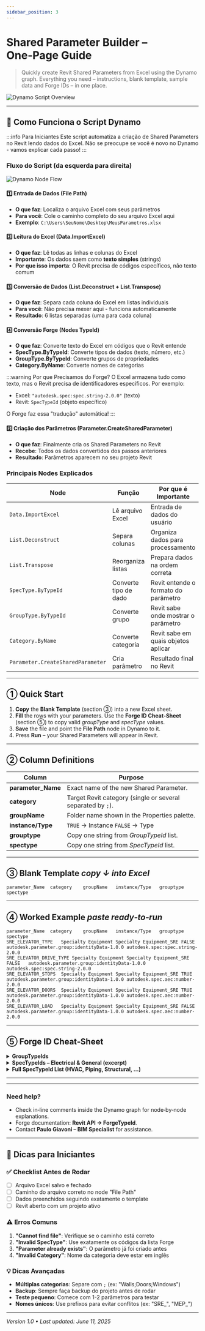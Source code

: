 ```yaml
---
sidebar_position: 3
---
```


# Shared Parameter Builder – One‑Page Guide

> Quickly create Revit Shared Parameters from Excel using the Dynamo graph.
> Everything you need – instructions, blank template, sample data and Forge IDs – in one place.

![Dynamo Script Overview](./img/shared-parameter-builder/dynamo-script-overview.png)

---

## 🔧 Como Funciona o Script Dynamo

:::info Para Iniciantes
Este script automatiza a criação de Shared Parameters no Revit lendo dados do Excel. Não se preocupe se você é novo no Dynamo - vamos explicar cada passo!
:::

### Fluxo do Script (da esquerda para direita)

![Dynamo Node Flow](./img/shared-parameter-builder/dynamo-script-overview.png)

#### 1️⃣ **Entrada de Dados (File Path)**
- **O que faz**: Localiza o arquivo Excel com seus parâmetros
- **Para você**: Cole o caminho completo do seu arquivo Excel aqui
- **Exemplo**: `C:\Users\SeuNome\Desktop\MeusParametros.xlsx`

#### 2️⃣ **Leitura do Excel (Data.ImportExcel)**
- **O que faz**: Lê todas as linhas e colunas do Excel
- **Importante**: Os dados saem como **texto simples** (strings)
- **Por que isso importa**: O Revit precisa de códigos específicos, não texto comum

#### 3️⃣ **Conversão de Dados (List.Deconstruct + List.Transpose)**
- **O que faz**: Separa cada coluna do Excel em listas individuais
- **Para você**: Não precisa mexer aqui - funciona automaticamente
- **Resultado**: 6 listas separadas (uma para cada coluna)

#### 4️⃣ **Conversão Forge (Nodes TypeId)**
- **O que faz**: Converte texto do Excel em códigos que o Revit entende
- **SpecType.ByTypeId**: Converte tipos de dados (texto, número, etc.)
- **GroupType.ByTypeId**: Converte grupos de propriedades
- **Category.ByName**: Converte nomes de categorias

:::warning Por que Precisamos do Forge?
O Excel armazena tudo como texto, mas o Revit precisa de identificadores específicos. Por exemplo:
- Excel: `"autodesk.spec:spec.string-2.0.0"` (texto)
- Revit: `SpecTypeId` (objeto específico)

O Forge faz essa "tradução" automática!
:::

#### 5️⃣ **Criação dos Parâmetros (Parameter.CreateSharedParameter)**
- **O que faz**: Finalmente cria os Shared Parameters no Revit
- **Recebe**: Todos os dados convertidos dos passos anteriores
- **Resultado**: Parâmetros aparecem no seu projeto Revit

### Principais Nodes Explicados

| Node | Função | Por que é Importante |
|------|--------|---------------------|
| `Data.ImportExcel` | Lê arquivo Excel | Entrada de dados do usuário |
| `List.Deconstruct` | Separa colunas | Organiza dados para processamento |
| `List.Transpose` | Reorganiza listas | Prepara dados na ordem correta |
| `SpecType.ByTypeId` | Converte tipo de dado | Revit entende o formato do parâmetro |
| `GroupType.ByTypeId` | Converte grupo | Revit sabe onde mostrar o parâmetro |
| `Category.ByName` | Converte categoria | Revit sabe em quais objetos aplicar |
| `Parameter.CreateSharedParameter` | Cria parâmetro | Resultado final no Revit |

---

## ① Quick Start

1. **Copy** the **Blank Template** (section ③) into a new Excel sheet.
2. **Fill** the rows with your parameters. Use the **Forge ID Cheat‑Sheet** (section ⑤) to copy valid *groupType* and *specType* values.
3. **Save** the file and point the **File Path** node in Dynamo to it.
4. Press **Run** – your Shared Parameters will appear in Revit.

---

## ② Column Definitions

| Column              | Purpose                                                     |
| ------------------- | ----------------------------------------------------------- |
| **parameter\_Name** | Exact name of the new Shared Parameter.                     |
| **category**        | Target Revit category (single or several separated by `;`). |
| **groupName**       | Folder name shown in the Properties palette.                |
| **instance/Type**   | `TRUE` → Instance   `FALSE` → Type                          |
| **grouptype**       | Copy one string from *GroupTypeId* list.                    |
| **spectype**        | Copy one string from *SpecTypeId* list.                     |

---

## ③ Blank Template   *copy ↓ into Excel*

```text
parameter_Name	category	groupName	instance/Type	grouptype	spectype
```

---

## ④ Worked Example   *paste ready‑to‑run*

```text
parameter_Name	category	groupName	instance/Type	grouptype	spectype
SRE_ELEVATOR_TYPE	Specialty Equipment	Specialty Equipment_SRE	FALSE	autodesk.parameter.group:identityData-1.0.0	autodesk.spec:spec.string-2.0.0
SRE_ELEVATOR_DRIVE_TYPE	Specialty Equipment	Specialty Equipment_SRE	FALSE	autodesk.parameter.group:identityData-1.0.0	autodesk.spec:spec.string-2.0.0
SRE_ELEVATOR_STOPS	Specialty Equipment	Specialty Equipment_SRE	TRUE	autodesk.parameter.group:identityData-1.0.0	autodesk.spec.aec:number-2.0.0
SRE_ELEVATOR_DOORS	Specialty Equipment	Specialty Equipment_SRE	TRUE	autodesk.parameter.group:identityData-1.0.0	autodesk.spec.aec:number-2.0.0
SRE_ELEVATOR_LOAD	Specialty Equipment	Specialty Equipment_SRE	FALSE	autodesk.parameter.group:identityData-1.0.0	autodesk.spec.aec:number-2.0.0
```

---

## ⑤ Forge ID Cheat‑Sheet

<details>
<summary><strong>GroupTypeIds</strong></summary>

```text
autodesk.parameter.group:identityData-1.0.0
autodesk.parameter.group:dimensions-1.0.0
autodesk.parameter.group:constraints-1.0.0
autodesk.parameter.group:electrical-1.0.0
autodesk.parameter.group:mechanical-1.0.0
autodesk.parameter.group:mechanicalAirflow-1.0.0
autodesk.parameter.group:ifc-1.0.0
autodesk.parameter.group:materials-1.0.0
```

</details>

<details>
<summary><strong>SpecTypeIds – Electrical & General (excerpt)</strong></summary>

```text
autodesk.spec.aec.electrical:apparentPower-2.0.0
autodesk.spec.aec.electrical:apparentPowerDensity-1.0.0
autodesk.spec.aec.electrical:cableTraySize-2.0.0
autodesk.spec.aec.electrical:colorTemperature-2.0.0
autodesk.spec.aec.electrical:current-2.0.0
autodesk.spec.aec.electrical:demandFactor-2.0.0
autodesk.spec.aec.electrical:frequency-2.0.0
autodesk.spec.aec.electrical:illuminance-2.0.0
autodesk.spec.aec.electrical:luminousFlux-2.0.0
autodesk.spec.aec.electrical:power-2.0.0
autodesk.spec.aec.electrical:powerDensity-2.0.0
autodesk.spec.aec:number-2.0.0
autodesk.spec:spec.string-2.0.0
autodesk.spec:spec.bool-1.0.0
```

*(scroll for the full list)*

</details>

<details>
<summary><strong>Full SpecTypeId List (HVAC, Piping, Structural, …)</strong></summary>

```text
autodesk.spec.aec.energy:energy-2.0.0
autodesk.spec.aec.energy:heatCapacityPerArea-2.0.0
autodesk.spec.aec.energy:heatTransferCoefficient-2.0.0
autodesk.spec.aec.energy:isothermalMoistureCapacity-2.0.0
autodesk.spec.aec.energy:thermalConductivity-2.0.0
autodesk.spec.aec.hvac:airFlow-2.0.0
autodesk.spec.aec.hvac:coolingLoad-2.0.0
autodesk.spec.aec.piping:pipeSize-2.0.0
autodesk.spec.aec.structural:force-2.0.0
autodesk.spec.aec:volume-2.0.0
autodesk.spec.reference:image-1.0.0
```

</details>

---

---

### Need help?

* Check in‑line comments inside the Dynamo graph for node‑by‑node explanations.
* Forge documentation: **Revit API → ForgeTypeId**.
* Contact **Paulo Giavoni – BIM Specialist** for assistance.

---

## 🚀 Dicas para Iniciantes

### ✅ Checklist Antes de Rodar
- [ ] Arquivo Excel salvo e fechado
- [ ] Caminho do arquivo correto no node "File Path"
- [ ] Dados preenchidos seguindo exatamente o template
- [ ] Revit aberto com um projeto ativo

### ⚠️ Erros Comuns
1. **"Cannot find file"**: Verifique se o caminho está correto
2. **"Invalid SpecType"**: Use exatamente os códigos da lista Forge
3. **"Parameter already exists"**: O parâmetro já foi criado antes
4. **"Invalid Category"**: Nome da categoria deve estar em inglês

### 💡 Dicas Avançadas
- **Múltiplas categorias**: Separe com `;` (ex: "Walls;Doors;Windows")
- **Backup**: Sempre faça backup do projeto antes de rodar
- **Teste pequeno**: Comece com 1-2 parâmetros para testar
- **Nomes únicos**: Use prefixos para evitar conflitos (ex: "SRE_", "MEP_")

---

*Version 1.0 • Last updated: June 11, 2025*
